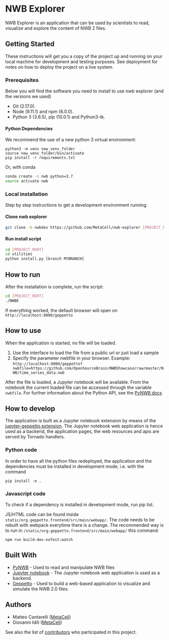 # NWB Explorer 

NWB Explorer is an application that can be used by scientists to read, visualize and explore
the content of NWB 2 files. 

## Getting Started

These instructions will get you a copy of the project up and running on your local machine for development and testing purposes. See deployment for notes on how to deploy the project on a live system.

### Prerequisites 
Below you will find the software you need to install to use nwb explorer (and the versions we used)
* Git (2.17.0).
* Node (9.11.1) and npm (6.0.0).
* Python 3 (3.6.5), pip (10.0.1) and Python3-tk.


#### Python Dependencies

We recommend the use of a new python 3 virtual environment: 

```
python3 -m venv new_venv_folder
source new_venv_folder/bin/activate
pip install -r requirements.txt
```

Or, with conda

```bash
conda create -n nwb python=3.7
source activate nwb
```
### Local installation

Step by step instructions to get a development environment running.


#### Clone nwb explorer
```bash
git clone -b nwbdev https://github.com/MetaCell/nwb-explorer [PROJECT_ROOT]
```
#### Run install script
```bash
cd [PROJECT_ROOT]
cd utilities
python install.py [branch MYBRANCH]
```

## How to run

After the installation is complete, run the script:
```bash
cd [PROJECT_ROOT]
./NWBE
```

If everything worked, the default browser will open on `http://localhost:8000/geppetto`


## How to use

When the application is started, no file will be loaded.

1. Use the interface to load the file from a public url or just load a sample
1. Specify the parameter nwbfile in your browser. Example: `http://localhost:8000/geppetto?nwbfile=https://github.com/OpenSourceBrain/NWBShowcase/raw/master/NWB/time_series_data.nwb`

After the file is loaded, a Jupyter notebook will be available.
From the notebook the current loaded file can be accessed through the variable `nwbfile`.
For further information about the Python API, see the [PyNWB docs](https://pynwb.readthedocs.io/en/stable/)


## How to develop
The application is built as a Jupyter notebook extension by means of the [jupyter-geppetto extension](https://github.com/openworm/org.geppetto.frontend.jupyter).
The Jupyter notebook web application is hence used as a backend, the application pages, the web resources and apis are served by Tornado handlers.

### Python code
In order to have all the python files redeployed, the application and the dependencies must be installed in development mode, i.e. with the command
```
pip install -e .
```
### Javascript code
To check if a dependency is installed in development mode, run pip list.

JS/HTML code can be found inside `static/org.geppetto.frontend/src/main/webapp/`. The code needs to be rebuilt with webpack everytime there is a change. The recommended way is to run in `/static/org.geppetto.frontend/src/main/webapp/` this command:
```
npm run build-dev-noTest:watch
```

## Built With

* [PyNWB](https://github.com/NeurodataWithoutBorders/pynwb) - Used to read and manipulate NWB files
* [Jupyter notebook](https://jupyter.org/) - The Jupyter notebook web application is used as a backend.
* [Geppetto](http://www.geppetto.org/) - Used to build a web-based application to visualize and simulate the NWB 2.0 files.


## Authors

* Matteo Cantarelli ([MetaCell](http://metacell.us))
* Giovanni Idili ([MetaCell](http://metacell.us))

See also the list of [contributors](https://github.com/Metacell/nwb-explorer/contributors) who participated in this project.



